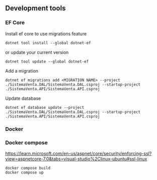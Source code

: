 ## Development tools

### EF Core
Install ef core to use migrations feature
```
dotnet tool install --global dotnet-ef
```
or update your current version
```
dotnet tool update --global dotnet-ef
```
Add a migration
```
dotnet ef migrations add <MIGRATION NAME> --project ./SistemaVenta.DAL/SistemaVenta.DAL.csproj --startup-project ./SistemaVenta.API/SistemaVenta.API.csproj
```
Update database
```
dotnet ef database update --project ./SistemaVenta.DAL/SistemaVenta.DAL.csproj --startup-project ./SistemaVenta.API/SistemaVenta.API.csproj
```
### Docker


### Docker compose

https://learn.microsoft.com/en-us/aspnet/core/security/enforcing-ssl?view=aspnetcore-7.0&tabs=visual-studio%2Clinux-ubuntu#ssl-linux

```
docker compose build
docker compose up
```